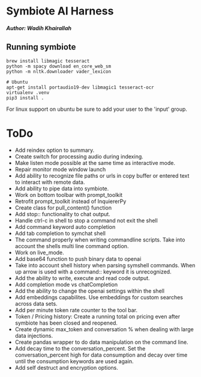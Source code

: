 # Symbiote AI Harness

##### Author: Wadih Khairallah


## Running symbiote
```
brew install libmagic tesseract
python -m spacy download en_core_web_sm
python -m nltk.downloader vader_lexicon

# Ubuntu
apt-get install portaudio19-dev libmagic1 tesseract-ocr
virtualenv .venv
pip3 install . 
```

For linux support on ubuntu be sure to add your user to the 'input' group.

# ToDo
- Add reindex option to summary.
- Create switch for processing audio during indexing.
- Make listen mode possible at the same time as interactive mode.
- Repair monitor mode window launch
- Add ability to recognize file paths or urls in copy buffer or entered text to interact with remote data.
- Add ability to pipe data into symbiote.
- Work on bottom toolbar with prompt_toolkit
- Retrofit prompt_toolkit instead of InquiererPy
- Create class for pull_content() function
- Add stop:: functionality to chat output.
- Handle ctrl-c in shell to stop a command not exit the shell
- Add command keyword auto completion
- Add tab completion to symchat shell
- The command properly when writing commandline scripts. Take into account the shells multi line command option.
- Work on live_mode.
- Add base64 function to push binary data to openai
- Take into account shell history when parsing symshell commands. When up arrow is used with a command:: keyword it is unrecognized.
- Add the ability to write, execute and read code output.
- Add completion mode vs chatCompletion
- Add the ability to change the openai settings within the shell
- Add embeddings capabilites. Use embeddings for custom searches across data sets.
- Add per minute token rate counter to the tool bar.
- Token / Pricing history: Create a running total on pricing even after symbiote has been closed and reopened.
- Create dynamic max_token and conversation % when dealing with large data injections.
- Create pandas wrapper to do data manipulation on the command line.
- Add decay time to the conversation_percent.  Set the conversation_percent high for data consumption and decay over time until the consumption keywords are used again.
- Add self destruct and encryption options.
